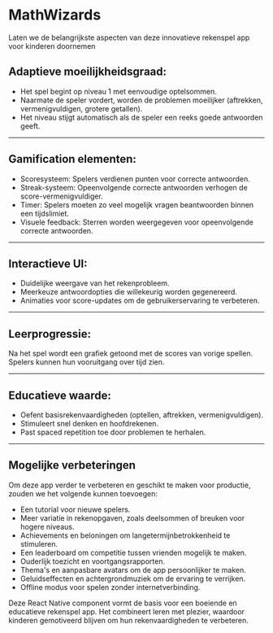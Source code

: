# MathWizards
Laten we de belangrijkste aspecten van deze innovatieve rekenspel app voor kinderen doornemen

## Adaptieve moeilijkheidsgraad:
- Het spel begint op niveau 1 met eenvoudige optelsommen.
- Naarmate de speler vordert, worden de problemen moeilijker (aftrekken, vermenigvuldigen, grotere getallen).
- Het niveau stijgt automatisch als de speler een reeks goede antwoorden geeft.

---
## Gamification elementen:
- Scoresysteem: Spelers verdienen punten voor correcte antwoorden.
- Streak-systeem: Opeenvolgende correcte antwoorden verhogen de score-vermenigvuldiger.
- Timer: Spelers moeten zo veel mogelijk vragen beantwoorden binnen een tijdslimiet.
- Visuele feedback: Sterren worden weergegeven voor opeenvolgende correcte antwoorden.

---
## Interactieve UI:
- Duidelijke weergave van het rekenprobleem.
- Meerkeuze antwoordopties die willekeurig worden gegenereerd.
- Animaties voor score-updates om de gebruikerservaring te verbeteren.

---
## Leerprogressie:

Na het spel wordt een grafiek getoond met de scores van vorige spellen.
Spelers kunnen hun vooruitgang over tijd zien.

---
## Educatieve waarde:
- Oefent basisrekenvaardigheden (optellen, aftrekken, vermenigvuldigen).
- Stimuleert snel denken en hoofdrekenen.
- Past spaced repetition toe door problemen te herhalen.

---
## Mogelijke verbeteringen
Om deze app verder te verbeteren en geschikt te maken voor productie, zouden we het volgende kunnen toevoegen:
- Een tutorial voor nieuwe spelers.
- Meer variatie in rekenopgaven, zoals deelsommen of breuken voor hogere niveaus.
- Achievements en beloningen om langetermijnbetrokkenheid te stimuleren.
- Een leaderboard om competitie tussen vrienden mogelijk te maken.
- Ouderlijk toezicht en voortgangsrapporten.
- Thema's en aanpasbare avatars om de app persoonlijker te maken.
- Geluidseffecten en achtergrondmuziek om de ervaring te verrijken.
- Offline modus voor spelen zonder internetverbinding.

Deze React Native component vormt de basis voor een boeiende en educatieve rekenspel app. Het combineert leren met plezier, waardoor kinderen gemotiveerd blijven om hun rekenvaardigheden te verbeteren.
